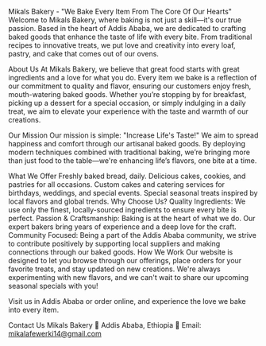 Mikals Bakery - "We Bake Every Item From The Core Of Our Hearts"
Welcome to Mikals Bakery, where baking is not just a skill—it's our true passion. Based in the heart of Addis Ababa, we are dedicated to crafting baked goods that enhance the taste of life with every bite. From traditional recipes to innovative treats, we put love and creativity into every loaf, pastry, and cake that comes out of our ovens.

About Us
At Mikals Bakery, we believe that great food starts with great ingredients and a love for what you do. Every item we bake is a reflection of our commitment to quality and flavor, ensuring our customers enjoy fresh, mouth-watering baked goods. Whether you’re stopping by for breakfast, picking up a dessert for a special occasion, or simply indulging in a daily treat, we aim to elevate your experience with the taste and warmth of our creations.

Our Mission
Our mission is simple: "Increase Life's Taste!" We aim to spread happiness and comfort through our artisanal baked goods. By deploying modern techniques combined with traditional baking, we’re bringing more than just food to the table—we're enhancing life’s flavors, one bite at a time.

What We Offer
Freshly baked bread, daily.
Delicious cakes, cookies, and pastries for all occasions.
Custom cakes and catering services for birthdays, weddings, and special events.
Special seasonal treats inspired by local flavors and global trends.
Why Choose Us?
Quality Ingredients: We use only the finest, locally-sourced ingredients to ensure every bite is perfect.
Passion & Craftsmanship: Baking is at the heart of what we do. Our expert bakers bring years of experience and a deep love for the craft.
Community Focused: Being a part of the Addis Ababa community, we strive to contribute positively by supporting local suppliers and making connections through our baked goods.
How We Work
Our website is designed to let you browse through our offerings, place orders for your favorite treats, and stay updated on new creations. We're always experimenting with new flavors, and we can't wait to share our upcoming seasonal specials with you!

Visit us in Addis Ababa or order online, and experience the love we bake into every item.

Contact Us
Mikals Bakery
📍 Addis Ababa, Ethiopia
📧 Email: mikalafewerki14@gmail.com

